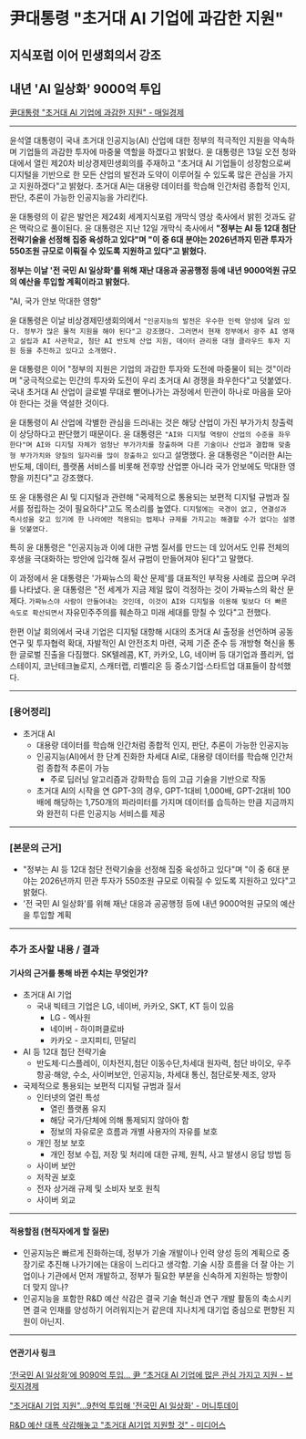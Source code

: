 # 尹대통령 "초거대 AI 기업에 과감한 지원"
## 지식포럼 이어 민생회의서 강조
## 내년 'AI 일상화' 9000억 투입
[尹대통령 "초거대 AI 기업에 과감한 지원" - 매일경제](https://n.news.naver.com/article/newspaper/009/0005186307?date=20230914)

---

윤석열 대통령이 국내 초거대 인공지능(AI) 산업에 대한 정부의 적극적인 지원을 약속하며 기업들의 과감한 투자에 마중물 역할을 하겠다고 밝혔다. 윤 대통령은 13일 오전 청와대에서 열린 제20차 비상경제민생회의를 주재하고 "초거대 AI 기업들이 성장함으로써 디지털을 기반으로 한 모든 산업의 발전과 도약이 이루어질 수 있도록 많은 관심을 가지고 지원하겠다"고 밝혔다. 초거대 AI는 대용량 데이터를 학습해 인간처럼 종합적 인지, 판단, 추론이 가능한 인공지능을 가리킨다.

윤 대통령의 이 같은 발언은 제24회 세계지식포럼 개막식 영상 축사에서 밝힌 것과도 같은 맥락으로 풀이된다. 윤 대통령은 지난 12일 개막식 축사에서 **"정부는 AI 등 12대 첨단 전략기술을 선정해 집중 육성하고 있다"며 "이 중 6대 분야는 2026년까지 민관 투자가 550조원 규모로 이뤄질 수 있도록 지원하고 있다"고 밝혔다.**

**정부는 이날 '전 국민 AI 일상화'를 위해 재난 대응과 공공행정 등에 내년 9000억원 규모의 예산을 투입할 계획이라고 밝혔다.**

"AI, 국가 안보 막대한 영향"

윤 대통령은 이날 비상경제민생회의에서 `"인공지능의 발전은 우수한 인력 양성에 달려 있다. 정부가 많은 물적 지원을 해야 된다"고 강조했다. 그러면서 현재 정부에서 광주 AI 영재고 설립과 AI 사관학교, 첨단 AI 반도체 산업 지원, 데이터 관리용 대형 클라우드 투자 지원 등을 추진하고 있다고 소개했다.`

윤 대통령은 이어 "정부의 지원은 기업의 과감한 투자와 도전에 마중물이 되는 것"이라며 "궁극적으로는 민간의 투자와 도전이 우리 초거대 AI 경쟁을 좌우한다"고 덧붙였다. 국내 초거대 AI 산업이 글로벌 무대로 뻗어나가는 과정에서 민관이 하나로 마음을 모아야 한다는 것을 역설한 것이다.

윤 대통령이 AI 산업에 각별한 관심을 드러내는 것은 해당 산업이 가진 부가가치 창출력이 상당하다고 판단했기 때문이다. 윤 대통령은 `"AI와 디지털 역량이 산업의 수준을 좌우한다"며 AI와 디지털 자체가 엄청난 부가가치를 창출하며 다른 기술이나 산업과 결합해 맞춤형 부가가치와 양질의 일자리를 많이 창출하고 있다`고 설명했다. 윤 대통령은 "이러한 AI는 반도체, 데이터, 플랫폼 서비스를 비롯해 전후방 산업뿐 아니라 국가 안보에도 막대한 영향을 끼친다"고 강조했다.

또 윤 대통령은 AI 및 디지털과 관련해 "국제적으로 통용되는 보편적 디지털 규범과 질서를 정립하는 것이 필요하다"고도 목소리를 높였다. `디지털에는 국경이 없고, 연결성과 즉시성을 갖고 있기에 한 나라에만 적용되는 법제나 규제를 가지고는 해결할 수가 없다는 설명을 덧붙였다.`

특히 윤 대통령은 "인공지능과 이에 대한 규범 질서를 만드는 데 있어서도 인류 전체의 후생을 극대화하는 방안에 입각해 질서 규범이 만들어져야 된다"고 말했다.

이 과정에서 윤 대통령은 '가짜뉴스의 확산 문제'를 대표적인 부작용 사례로 꼽으며 우려를 나타냈다. 윤 대통령은 "전 세계가 지금 제일 많이 걱정하는 것이 가짜뉴스의 확산 문제다. `가짜뉴스야 사람이 만들어내는 것인데, 이것이 AI와 디지털을 이용해 빛보다 더 빠른 속도로 확산되면서` 자유민주주의를 훼손하고 미래 세대를 망칠 수 있다"고 전했다.

한편 이날 회의에서 국내 기업은 디지털 대항해 시대의 초거대 AI 출정을 선언하며 공동연구 및 투자협력 확대, 자발적인 AI 안전조치 마련, 국제 기준 준수 등 개방형 혁신을 통한 글로벌 진출을 다짐했다. SK텔레콤, KT, 카카오, LG, 네이버 등 대기업과 플리커, 업스테이지, 코난테크놀로지, 스캐터랩, 리벨리온 등 중소기업·스타트업 대표들이 참석했다.

--- 
### [용어정리]
* 초거대 AI
    * 대용량 데이터를 학습해 인간처럼 종합적 인지, 판단, 추론이 가능한 인공지능
    * 인공지능(AI)에서 한 단계 진화한 차세대 AI로, 대용량 데이터를 학습해 인간처럼 종합적 추론이 가능
        * 주로 딥러닝 알고리즘과 강화학습 등의 고급 기술을 기반으로 작동
    * 초거대 AI의 시작을 연 GPT-3의 경우, GPT-1대비 1,000배, GPT-2대비 100배에 해당하는 1,750개의 파라미터를 가지며 데이터를 습득하는 만큼 지금까지와 완전히 다른 인공지능 서비스를 제공



---

### [본문의 근거] 
* "정부는 AI 등 12대 첨단 전략기술을 선정해 집중 육성하고 있다"며 "이 중 6대 분야는 2026년까지 민관 투자가 550조원 규모로 이뤄질 수 있도록 지원하고 있다"고 밝혔다.
* '전 국민 AI 일상화'를 위해 재난 대응과 공공행정 등에 내년 9000억원 규모의 예산을 투입할 계획

---

### 추가 조사할 내용 / 결과 
#### 기사의 근거를 통해 바뀐 수치는 무엇인가?
* 초거대 AI 기업
    * 국내 빅테크 기업은 LG, 네이버, 카카오, SKT, KT 등이 있음
        * LG - 엑사원
        * 네이버 - 하이퍼클로바
        * 카카오 - 코지피티, 민달리
* AI 등 12대 첨단 전략기술
    * 반도체·디스플레이, 이차전지,첨단 이동수단,차세대 원자력, 첨단 바이오, 우주항공·해양, 수소, 사이버보안, 인공지능, 차세대 통신, 첨단로봇·제조, 양자
* 국제적으로 통용되는 보편적 디지털 규범과 질서
    * 인터넷의 열린 특성 
        * 열린 플랫폼 유지
        * 해당 국가/단체에 의해 통제되지 않아아 함
        * 정보의 자유로운 흐름과 개별 사용자의 자유를 보호
    * 개인 정보 보호
        * 개인 정보 수집, 저장 및 처리에 대한 규제, 원칙, 사고 발생시 응답 방법 등
    * 사이버 보안
    * 저작권 보호
    * 전자 상거래 규제 및 소비자 보호 원칙
    * 사이버 외교

---

#### 적용할점 (현직자에게 할 질문)
* 인공지능은 빠르게 진화하는데, 정부가 기술 개발이나 인력 양성 등의 계획으로 중장기로 추진해 나가기에는 대응이 느리다고 생각함. 기술 시장 흐름을 더 잘 아는 기업이나 기관에서 먼저 개발하고, 정부가 필요한 부분을 신속하게 지원하는 방향이 더 맞지 않나?
* 인공지능을 포함한 R&D 예산 삭감은 결국 기술 혁신과 연구 개발 활동의 축소시키면 결국 인재를 양성하기 어려워지는거 같은데 지나치게 대기업 중심으로 편향된 지원이 아닌지. 

--- 
#### 연관기사 링크

[‘전국민 AI 일상화’에 9090억 투입… 尹 “초거대 AI 기업에 많은 관심 가지고 지원 - 브릿지경제](https://www.viva100.com/main/view.php?key=20230913010003762)

["초거대AI 기업 지원"…9천억 투입해 '전국민 AI 일상화' - 머니투데이](https://news.mt.co.kr/mtview.php?no=2023091315225584813)

[R&D 예산 대폭 삭감해놓고 "초거대 AI기업 지원할 것" - 미디어스](http://www.mediaus.co.kr/news/articleView.html?idxno=306357)
